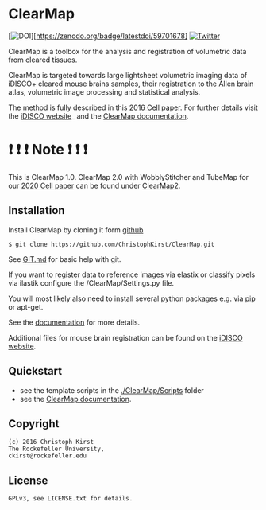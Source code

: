 ClearMap
========

[![DOI](https://zenodo.org/badge/59701678.svg)][https://zenodo.org/badge/latestdoi/59701678]
[![Twitter](https://img.shields.io/twitter/follow/clearmap_idisco?style=social&logo=twitter)](https://twitter.com/intent/follow?screen_name=clearmap_idisco)


ClearMap is a toolbox for the analysis and registration of volumetric data
from cleared tissues.

ClearMap is targeted towards large lightsheet volumetric imaging data
of iDISCO+ cleared mouse brains samples, their registration to the Allen brain atlas,
volumetric image processing and statistical analysis.

The method is fully described in this [2016 Cell paper](http://www.cell.com/cell/abstract/S0092-8674%2816%2930555-4>). 
For further details visit the [iDISCO website](https://idisco.info/)_ and 
the [ClearMap documentation](http://christophkirst.github.io/ClearMap/build/html/index.html).

# :exclamation: :exclamation: :exclamation: Note :exclamation: :exclamation: :exclamation:

This is ClearMap 1.0. ClearMap 2.0 with WobblyStitcher and TubeMap 
for our [2020 Cell paper](https://doi.org/10.1016/j.cell.2020.01.028) can be found under
[ClearMap2](https://github.com/ChristophKirst/ClearMap2).

Installation
------------

Install ClearMap by cloning it form [github](http://www.github.com)

    $ git clone https://github.com/ChristophKirst/ClearMap.git

See [GIT.md](https://github.com/ChristophKirst/ClearMap/blob/master/GIT.md) for basic help with git.

If you want to register data to reference images via elastix or
classify pixels via ilastik configure the /ClearMap/Settings.py file.

You will most likely also need to install several python packages e.g. via 
pip or apt-get.

See the [documentation](http://christophkirst.github.io/ClearMap/build/html/index.html) for more details.

Additional files for mouse brain registration can be found on the [iDISCO website](https://idisco.info/).


Quickstart
----------

   * see the template scripts in the [./ClearMap/Scripts](https://github.com/ChristophKirst/ClearMap/tree/master/ClearMap/Scripts) folder 
   * see the [ClearMap documentation](http://christophkirst.github.io/ClearMap/build/html/index.html). 


Copyright
---------
    (c) 2016 Christoph Kirst
    The Rockefeller University, 
    ckirst@rockefeller.edu

License
-------
    GPLv3, see LICENSE.txt for details.
